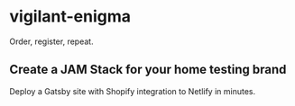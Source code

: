 # vigilant-enigma
Order, register, repeat.

## Create a JAM Stack for your home testing brand
Deploy a Gatsby site with Shopify integration to Netlify in minutes.
